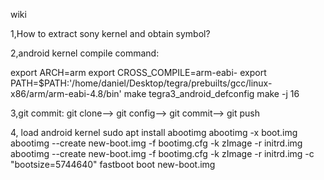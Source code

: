 wiki





1,How to extract sony kernel and obtain symbol?

2,android kernel compile command:

export ARCH=arm
export CROSS_COMPILE=arm-eabi-
export PATH=$PATH:'/home/daniel/Desktop/tegra/prebuilts/gcc/linux-x86/arm/arm-eabi-4.8/bin'
make tegra3_android_defconfig
make -j 16

3,git commit:
git clone--> git config--> git commit--> git push

4, load android kernel
sudo apt install abootimg
abootimg -x boot.img
abootimg --create new-boot.img -f bootimg.cfg -k zImage -r initrd.img
abootimg --create new-boot.img -f bootimg.cfg -k zImage -r initrd.img -c "bootsize=5744640"
fastboot boot new-boot.img 

